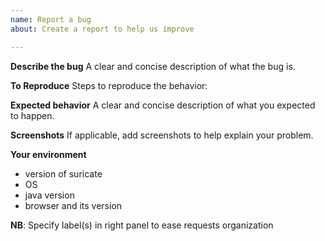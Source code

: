 ```yaml
---
name: Report a bug
about: Create a report to help us improve

---
```


**Describe the bug**
A clear and concise description of what the bug is.

**To Reproduce**
Steps to reproduce the behavior:

**Expected behavior**
A clear and concise description of what you expected to happen.

**Screenshots**
If applicable, add screenshots to help explain your problem.

**Your environment**
* version of suricate
* OS
* java version
* browser and its version

**NB**: Specify label(s) in right panel to ease requests organization
